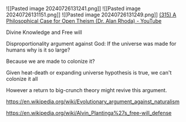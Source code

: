 ![[Pasted image 20240726131241.png]]
![[Pasted image 20240726131151.png]]
![[Pasted image 20240726131249.png]]
[(315) A Philosophical Case for Open Theism (Dr. Alan Rhoda) - YouTube](https://www.youtube.com/watch?v=waSS4jY0-sQ&ab_channel=TheAnalyticChristian)


Divine Knowledge and Free will



Disproportionality argument against God: If the universe was made for humans why is it so large?

Because we are made to colonize it?

Given heat-death or expanding universe hypothesis is true, we can't colonize it all

However a return to big-crunch theory might revive this argument.




https://en.wikipedia.org/wiki/Evolutionary_argument_against_naturalism

https://en.wikipedia.org/wiki/Alvin_Plantinga%27s_free-will_defense